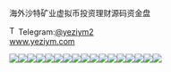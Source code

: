 海外沙特矿业虚拟币投资理财源码资金盘<p dir="auto"><a target="_blank" rel="noopener noreferrer nofollow" href="https://camo.githubusercontent.com/d614d90677fbc2e34c7c62ebc68c82379d87a57c4beaf05af65fec7ba6b72e36/68747470733a2f2f63646e2d69636f6e732d706e672e666c617469636f6e2e636f6d2f3531322f323131312f323131313634362e706e67"><img src="https://camo.githubusercontent.com/d614d90677fbc2e34c7c62ebc68c82379d87a57c4beaf05af65fec7ba6b72e36/68747470733a2f2f63646e2d69636f6e732d706e672e666c617469636f6e2e636f6d2f3531322f323131312f323131313634362e706e67" alt="Telegram Icon" style="width: 16px; max-width: 100%;" data-canonical-src="https://cdn-icons-png.flaticon.com/512/2111/2111646.png"></a>Telegram:<a href="https://t.me/yeziym2" rel="nofollow">@yeziym2</a><br><a href="https://www.yeziym.com/">www.yeziym.com</a></p><img src="https://github.com/yeziym/p0o3lXgsJt/blob/main/Stvnm.png"><img src="https://github.com/yeziym/p0o3lXgsJt/blob/main/9j81y.png"><img src="https://github.com/yeziym/p0o3lXgsJt/blob/main/L0fIt.png"><img src="https://github.com/yeziym/p0o3lXgsJt/blob/main/OyXtc.png"><img src="https://github.com/yeziym/p0o3lXgsJt/blob/main/CltYK.png"><img src="https://github.com/yeziym/p0o3lXgsJt/blob/main/f7PSE.png"><img src="https://github.com/yeziym/p0o3lXgsJt/blob/main/syyDd.png"><img src="https://github.com/yeziym/p0o3lXgsJt/blob/main/YsDCY.png"><img src="https://github.com/yeziym/p0o3lXgsJt/blob/main/SxJYz.png"><img src="https://github.com/yeziym/p0o3lXgsJt/blob/main/4x2Ug.png"><img src="https://github.com/yeziym/p0o3lXgsJt/blob/main/Ko0mN.png"><img src="https://github.com/yeziym/p0o3lXgsJt/blob/main/gvLbb.png"><img src="https://github.com/yeziym/p0o3lXgsJt/blob/main/5i09v.png"><img src="https://github.com/yeziym/p0o3lXgsJt/blob/main/FWZxj.png"><img src="https://github.com/yeziym/p0o3lXgsJt/blob/main/vkBpZ.png"><img src="https://github.com/yeziym/p0o3lXgsJt/blob/main/1CmrP.png"><img src="https://github.com/yeziym/p0o3lXgsJt/blob/main/eeBhT.png">